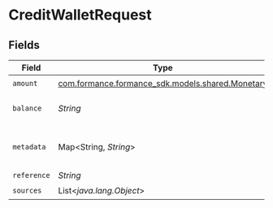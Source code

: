 # CreditWalletRequest


## Fields

| Field                                                                               | Type                                                                                | Required                                                                            | Description                                                                         |
| ----------------------------------------------------------------------------------- | ----------------------------------------------------------------------------------- | ----------------------------------------------------------------------------------- | ----------------------------------------------------------------------------------- |
| `amount`                                                                            | [com.formance.formance_sdk.models.shared.Monetary](../../models/shared/Monetary.md) | :heavy_check_mark:                                                                  | N/A                                                                                 |
| `balance`                                                                           | *String*                                                                            | :heavy_minus_sign:                                                                  | The balance to credit                                                               |
| `metadata`                                                                          | Map<String, *String*>                                                               | :heavy_check_mark:                                                                  | Metadata associated with the wallet.                                                |
| `reference`                                                                         | *String*                                                                            | :heavy_minus_sign:                                                                  | N/A                                                                                 |
| `sources`                                                                           | List<*java.lang.Object*>                                                            | :heavy_check_mark:                                                                  | N/A                                                                                 |